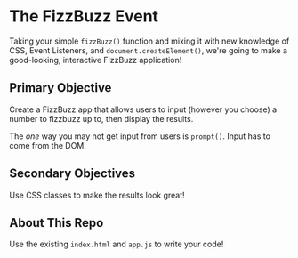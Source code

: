 # The FizzBuzz Event

Taking your simple `fizzBuzz()` function and mixing it with new knowledge of CSS, Event Listeners, and `document.createElement()`, we're going to make a good-looking, interactive FizzBuzz application!

## Primary Objective

Create a FizzBuzz app that allows users to input (however you choose) a number to fizzbuzz up to, then display the results.

The _one_ way you may not get input from users is `prompt()`. Input has to come from the DOM.

## Secondary Objectives
Use CSS classes to make the results look great!

## About This Repo
Use the existing `index.html` and `app.js` to write your code!
